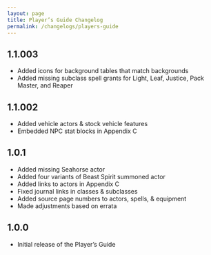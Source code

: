 ```yaml
---
layout: page
title: Player’s Guide Changelog
permalink: /changelogs/players-guide
---
```


## 1.1.003
- Added icons for background tables that match backgrounds
- Added missing subclass spell grants for Light, Leaf, Justice, Pack Master, and Reaper

## 1.1.002
- Added vehicle actors & stock vehicle features
- Embedded NPC stat blocks in Appendix C

## 1.0.1
- Added missing Seahorse actor
- Added four variants of Beast Spirit summoned actor
- Added links to actors in Appendix C
- Fixed journal links in classes & subclasses
- Added source page numbers to actors, spells, & equipment
- Made adjustments based on errata

## 1.0.0
- Initial release of the Player’s Guide
